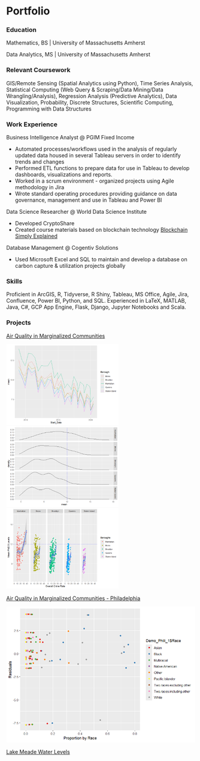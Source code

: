 # Portfolio

### Education

Mathematics, BS | University of Massachusetts Amherst

Data Analytics, MS | University of Massachusetts Amherst

### Relevant Coursework
GIS/Remote Sensing (Spatial Analytics using Python), Time Series Analysis, Statistical Computing (Web Query & Scraping/Data Mining/Data Wrangling/Analysis), Regression Analysis (Predictive Analytics), Data Visualization, Probability, Discrete Structures, Scientific Computing, Programming with Data Structures

### Work Experience
Business Intelligence Analyst @ PGIM Fixed Income
- Automated processes/workflows used in the analysis of regularly updated data housed in several Tableau servers in order to identify trends and changes
- Performed ETL functions to prepare data for use in Tableau to develop dashboards, visualizations and reports.
- Worked in a scrum environment - organized projects using Agile methodology in Jira
- Wrote standard operating procedures providing guidance on data governance, management and use in Tableau and Power BI

Data Science Researcher @ World Data Science Institute
- Developed CryptoShare
- Created course materials based on blockchain technology [Blockchain Simply Explained](https://github.com/5secondmemory/Portfolio/blob/main/Projects/Project%2020%20-%20Blockchain%20Simply%20Explained.pdf)

Database Management @ Cogentiv Solutions
- Used Microsoft Excel and SQL to maintain and develop a database on carbon capture & utilization projects globally

### Skills
Proficient in ArcGIS, R, Tidyverse, R Shiny, Tableau, MS Office, Agile, Jira, Confluence, Power BI, Python, and SQL. Experienced in LaTeX, MATLAB, Java, C#, GCP App Engine, Flask, Django, Jupyter Notebooks and Scala. 

### Projects
[Air Quality in Marginalized Communities](https://github.com/5secondmemory/Portfolio/blob/main/Projects/Air%20Quality%20in%20Marginalized%20Communities%20(1).pdf)

<p float="left">
  <img src="Images/Yearly PM2.5 Levels.png" width="300" />
  <img src="Images/Distribution of average PM2.5.png" width="300" /> 
  <img src="Images/PM2.5 and Crime Rate.png" width="300" />
</p>

[Air Quality in Marginalized Communities - Philadelphia](https://github.com/5secondmemory/Portfolio/blob/main/Projects/Air%20Quality%20in%20Marginalized%20Communities%20-%20Philadelphia%20edition.pdf)

<img src="Images/Philadelphia Air Quality by Race Residuals.png" class="img-responsive" alt="">

[Lake Meade Water Levels](https://github.com/5secondmemory/Portfolio/blob/main/Projects/GIS%20Poster.pdf)


